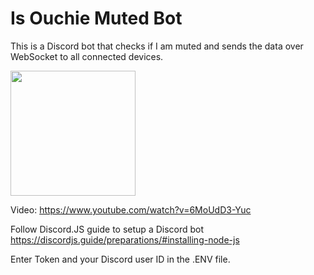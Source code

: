 # Is Ouchie Muted Bot
This is a Discord bot that checks if I am muted and sends the data over WebSocket to all connected devices.

<img src="https://github.com/ChineseOuchie/isOuchieMutedBot/blob/master/IsOuchieMutedBot.gif" width="200px">

Video: https://www.youtube.com/watch?v=6MoUdD3-Yuc

Follow Discord.JS guide to setup a Discord bot
https://discordjs.guide/preparations/#installing-node-js

Enter Token and your Discord user ID in the .ENV file.
